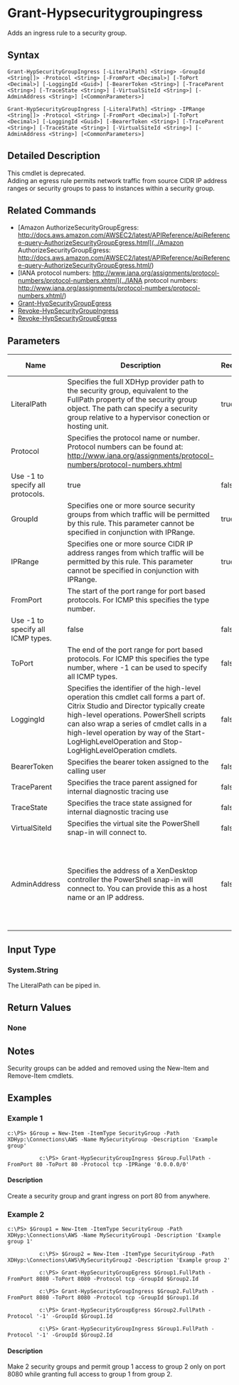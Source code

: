 ﻿
# Grant-Hypsecuritygroupingress
Adds an ingress rule to a security group.
## Syntax

```
Grant-HypSecurityGroupIngress [-LiteralPath] <String> -GroupId <String[]> -Protocol <String> [-FromPort <Decimal>] [-ToPort <Decimal>] [-LoggingId <Guid>] [-BearerToken <String>] [-TraceParent <String>] [-TraceState <String>] [-VirtualSiteId <String>] [-AdminAddress <String>] [<CommonParameters>]  
  
Grant-HypSecurityGroupIngress [-LiteralPath] <String> -IPRange <String[]> -Protocol <String> [-FromPort <Decimal>] [-ToPort <Decimal>] [-LoggingId <Guid>] [-BearerToken <String>] [-TraceParent <String>] [-TraceState <String>] [-VirtualSiteId <String>] [-AdminAddress <String>] [<CommonParameters>]
```

## Detailed Description
This cmdlet is deprecated. \
Adding an egress rule permits network traffic from source CIDR IP address ranges or security groups to pass to instances within a security group.


## Related Commands

* [Amazon AuthorizeSecurityGroupEgress: http://docs.aws.amazon.com/AWSEC2/latest/APIReference/ApiReference-query-AuthorizeSecurityGroupEgress.html](../Amazon AuthorizeSecurityGroupEgress: http://docs.aws.amazon.com/AWSEC2/latest/APIReference/ApiReference-query-AuthorizeSecurityGroupEgress.html/)
* [IANA protocol numbers: http://www.iana.org/assignments/protocol-numbers/protocol-numbers.xhtml](../IANA protocol numbers: http://www.iana.org/assignments/protocol-numbers/protocol-numbers.xhtml/)
* [Grant-HypSecurityGroupEgress](../Grant-HypSecurityGroupEgress/)
* [Revoke-HypSecurityGroupIngress](../Revoke-HypSecurityGroupIngress/)
* [Revoke-HypSecurityGroupEgress](../Revoke-HypSecurityGroupEgress/)
## Parameters
| Name   | Description | Required? | Pipeline Input | Default Value |
| --- | --- | --- | --- | --- |
| LiteralPath | Specifies the full XDHyp provider path to the security group, equivalent to the FullPath property of the security group object. The path can specify a security group relative to a hypervisor conection or hosting unit. | true | true (ByValue) |  |
| Protocol | Specifies the protocol name or number. Protocol numbers can be found at: http://www.iana.org/assignments/protocol-numbers/protocol-numbers.xhtml  
Use -1 to specify all protocols. | true | false |  |
| GroupId | Specifies one or more source security groups from which traffic will be permitted by this rule. This parameter cannot be specified in conjunction with IPRange. | true | false |  |
| IPRange | Specifies one or more source CIDR IP address ranges from which traffic will be permitted by this rule. This parameter cannot be specified in conjunction with IPRange. | true | false |  |
| FromPort | The start of the port range for port based protocols. For ICMP this specifies the type number.  
Use -1 to specify all ICMP types. | false | false | 0 |
| ToPort | The end of the port range for port based protocols. For ICMP this specifies the type number, where -1 can be used to specify all ICMP types. | false | false | 0 |
| LoggingId | Specifies the identifier of the high-level operation this cmdlet call forms a part of. Citrix Studio and Director typically create high-level operations. PowerShell scripts can also wrap a series of cmdlet calls in a high-level operation by way of the Start-LogHighLevelOperation and Stop-LogHighLevelOperation cmdlets. | false | false |  |
| BearerToken | Specifies the bearer token assigned to the calling user | false | false |  |
| TraceParent | Specifies the trace parent assigned for internal diagnostic tracing use | false | false |  |
| TraceState | Specifies the trace state assigned for internal diagnostic tracing use | false | false |  |
| VirtualSiteId | Specifies the virtual site the PowerShell snap-in will connect to. | false | false |  |
| AdminAddress | Specifies the address of a XenDesktop controller the PowerShell snap-in will connect to. You can provide this as a host name or an IP address. | false | false | Localhost. Once a value is provided by any cmdlet, this value becomes the default. |

## Input Type

### System.String
The LiteralPath can be piped in.
## Return Values

### None

## Notes
Security groups can be added and removed using the New-Item and Remove-Item cmdlets.
## Examples

### Example 1

```
c:\PS> $Group = New-Item -ItemType SecurityGroup -Path XDHyp:\Connections\AWS -Name MySecurityGroup -Description 'Example group'  
  
          c:\PS> Grant-HypSecurityGroupIngress $Group.FullPath -FromPort 80 -ToPort 80 -Protocol tcp -IPRange '0.0.0.0/0'
```

#### Description
Create a security group and grant ingress on port 80 from anywhere.
### Example 2

```
c:\PS> $Group1 = New-Item -ItemType SecurityGroup -Path XDHyp:\Connections\AWS -Name MySecurityGroup1 -Description 'Example group 1'  
  
          c:\PS> $Group2 = New-Item -ItemType SecurityGroup -Path XDHyp:\Connections\AWS\MySecurityGroup2 -Description 'Example group 2'  
  
          c:\PS> Grant-HypSecurityGroupEgress $Group1.FullPath -FromPort 8080 -ToPort 8080 -Protocol tcp -GroupId $Group2.Id  
  
          c:\PS> Grant-HypSecurityGroupIngress $Group2.FullPath -FromPort 8080 -ToPort 8080 -Protocol tcp -GroupId $Group1.Id  
  
          c:\PS> Grant-HypSecurityGroupEgress $Group2.FullPath -Protocol '-1' -GroupId $Group1.Id  
  
          c:\PS> Grant-HypSecurityGroupIngress $Group1.FullPath -Protocol '-1' -GroupId $Group2.Id
```

#### Description
Make 2 security groups and permit group 1 access to group 2 only on port 8080 while granting full access to group 1 from group 2.
